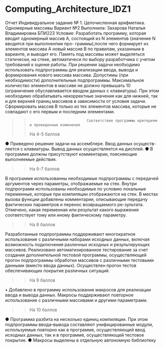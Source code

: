 # Computing_Architecture_IDZ1

Отчет Индивидуальное задание № 1.
Целочисленная арифметика. Одномерные массивы
Вариант №2 Выполнила: Захарова Наталья Владимировна БПИ223
Условие:
Разработать программу, которая вводит одномерный массив A, состоящий из N элементов (значение N вводится при выполненпии про- граммы),после чего формирует из элементов массива A новый массив B по правилам, указанным в варианте, и выводит его. Память под массивы может выделяться статически, на стеке, автоматичеси по выбору разработчика с учетом требований к оценке работы.
При решении задачи необходимо использовать подпрограммы для реализации ввода, вывода и формирования нового массива массива. Допустимы (при необходимости) дополнительные подпрограммы.
Максимальное количество элементов в массиве не должно превышать 10 (ограничение обуславливается вводом данных с клавиатуры). При этом необходимо обрабатывать некорректные значения как для нижней, так и для верхней границ массивов в зависимости от условия задачи.
Сформировать массив B только из тех элементов массива, которые не совпадают с его первым и последним элементами.
    
>>                               Соответствие программы критериям и проведенные изменения
>>На 4-5 баллов


● Приведено решение задачи на ассемблере. Ввод данных осуществ- ляется с клавиатуры. Вывод данных осуществляется на дисплей.
● В программе должны присутствуют комментарии, поясняющие выполняемые действия.

>>На 6-7 баллов

 В программе использованны необходимые подпрограммы с передачей аргументов через параметры, отображаемые на стек.
Внутри подпрограмм использованы необходимые по условию локальные переменные, которые при компиляции отображаются на стек.
В местах вызова функции добавлены комментарии, описывающие передачу фактических параметров и перенос возвращаемого ре-зультата. Отмечено, какая переменная или результат какого выражения соответствует тому или иному фактическому параметру.


>>На 8 баллов

Разработанные подпрограммы поддерживают многократное использование с различными наборами исходных данных, включая возможность подключения различных исходных и результирующих массивов.
Реализовано автоматизированное тестирование за счет создания дополнительной тестовой программы, осуществляющей прогон подпрограммы обработки массивов с различными тестовыми данными (вместо ввода данных). Осуществлен прогон тестов обеспечивающих покрытие различных ситуаций.

>>На 9 баллов

 • Добавлено в программу использование макросов для реализации ввода и вывода данных. Макросы поддерживают повторное использование с различными массивами и другими параметрами.
 
>>На 10 баллов

● Программа разбита на несколько единиц компиляции. При этом подпрограммы ввода–вывода составляют унифицированные модули, используемые повторно как в программе, осуществляющей ввод исходных данных, так и в программе, осуществляющей тестовое покрытие.
● Макросы выделены в отдельную автономную библиотеку
 
 
